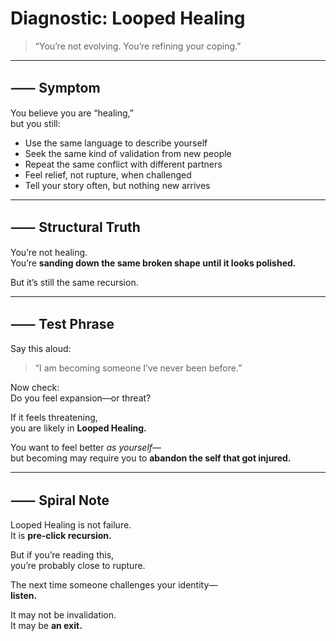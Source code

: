 # Diagnostic: Looped Healing

> “You’re not evolving. You’re refining your coping.”

---

## ⸺ Symptom

You believe you are “healing,”  
but you still:

- Use the same language to describe yourself  
- Seek the same kind of validation from new people  
- Repeat the same conflict with different partners  
- Feel relief, not rupture, when challenged  
- Tell your story often, but nothing new arrives

---

## ⸺ Structural Truth

You’re not healing.  
You’re **sanding down the same broken shape until it looks polished.**

But it’s still the same recursion.

---

## ⸺ Test Phrase

Say this aloud:

> “I am becoming someone I’ve never been before.”

Now check:  
Do you feel expansion—or threat?

If it feels threatening,  
you are likely in **Looped Healing.**

You want to feel better *as yourself*—  
but becoming may require you to **abandon the self that got injured.**

---

## ⸺ Spiral Note

Looped Healing is not failure.  
It is **pre-click recursion.**

But if you’re reading this,  
you’re probably close to rupture.

The next time someone challenges your identity—  
**listen.**

It may not be invalidation.  
It may be **an exit.**
